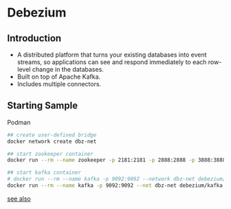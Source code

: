 # Debezium

## Introduction

- A distributed platform that turns your existing databases into event streams, so applications can see and respond immediately to each row-level change in the databases.
- Built on top of Apache Kafka.
- Includes multiple connectors.

## Starting Sample

Podman

```sh
## create user-defined bridge
docker network create dbz-net

## start zookeeper container
docker run --rm --name zookeeper -p 2181:2181 -p 2888:2888 -p 3888:3888 --net dbz-net debezium/zookeeper:1.8

## start kafka container
# docker run --rm --name kafka -p 9092:9092 --network dbz-net debezium/kafka:1.8
docker run --rm --name kafka -p 9092:9092 --net dbz-net debezium/kafka:1.8 # not works
```

[see also](https://debezium.io/documentation/reference/1.8/tutorial.html#starting-services)
